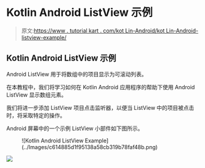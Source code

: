 # Kotlin Android ListView 示例

> 原文:[https://www . tutorial kart . com/kot Lin-Android/kot Lin-Android-listview-example/](https://www.tutorialkart.com/kotlin-android/kotlin-android-listview-example/)

## Kotlin Android ListView 示例

Android ListView 用于将数组中的项目显示为可滚动列表。

在本教程中，我们将学习如何在 Kotlin Android 应用程序的帮助下使用 Android ListView 显示数组元素。

我们将进一步添加 ListView 项目点击监听器，以便当 ListView 中的项目被点击时，将采取特定的操作。

Android 屏幕中的一个示例 ListView 小部件如下图所示。

<figure class="aligncenter">![Kotlin Android ListView Example](../Images/c614885d1f95138a58cb319b78faf48b.png)</figure>

[![](../Images/925da31b32d6bc3827932f6c8afb11bb.png)](https://www.tutorialkart.com/)